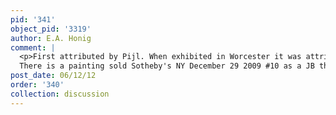 ```yaml
---
pid: '341'
object_pid: '3319'
author: E.A. Honig
comment: |
  <p>First attributed by Pijl. When exhibited in Worcester it was attributed to Bril with figures by Jan, which is understandable (the surface is a little hard and pastey for Jan) but not likely. The dating to ca. 1593 is at Pijl's suggestion as well, by comparison to Ertz 1979 #4 of 1594.<br />
  There is a painting sold Sotheby's NY December 29 2009 #10 as a JB that is, i think, a version of these but very very small--11.6 x 16.6, and on copper.  I don't think the faces of the hunters here are convincing as JB.  They say it's on a copper plate by Peeter Stas which would make it a work (or a studio variant, more) from Jan's Antwerp period.</p>
post_date: 06/12/12
order: '340'
collection: discussion
---
```

